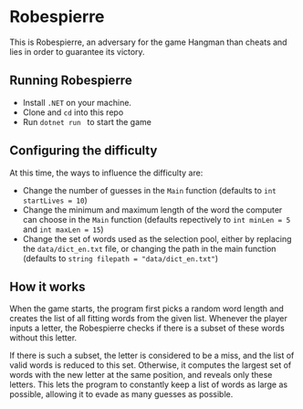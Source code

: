 # Robespierre

This is Robespierre, an adversary for the game Hangman than cheats and lies in order to guarantee its victory.

## Running Robespierre

* Install `.NET` on your machine.
* Clone and `cd` into this repo
* Run `dotnet run ` to start the game

## Configuring the difficulty

At this time, the ways to influence the difficulty are:

* Change the number of guesses in the `Main` function (defaults to `int startLives = 10`)
* Change the minimum and maximum length of the word the computer can choose in the `Main` function (defaults repectively to `int minLen = 5` and `int maxLen = 15`)
* Change the set of words used as the selection pool, either by replacing the `data/dict_en.txt` file, or changing the path in the main function (defaults to `string filepath = "data/dict_en.txt"`)


## How it works

When the game starts, the program first picks a random word length and creates the list of all fitting words from the given list. Whenever the player inputs a letter, the Robespierre checks if there is a subset of these words without this letter.

If there is such a subset, the letter is considered to be a miss, and the list of valid words is reduced to this set. Otherwise, it computes the largest set of words with the new letter at the same position, and reveals only these letters. This lets the program to constantly keep a list of words as large as possible, allowing it to evade as many guesses as possible.